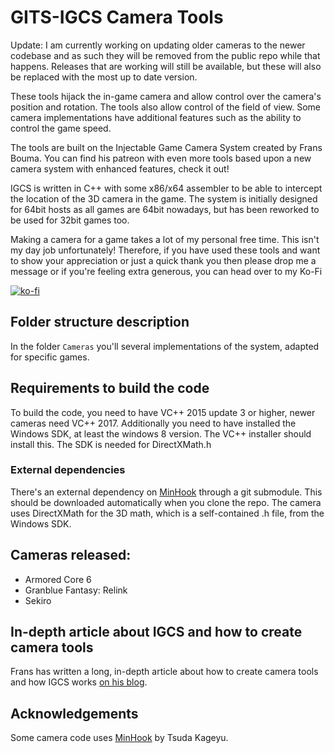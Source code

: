 GITS-IGCS Camera Tools
===============================================

Update: I am currently working on updating older cameras to the newer codebase and as such they will be removed from the public repo while that happens. 
Releases that are working will still be available, but these will also be replaced with the most up to date version.

These tools hijack the in-game camera and allow control over the camera's position and rotation. The tools also 
allow control of the field of view. Some camera implementations have additional features such as the ability to control the game speed.

The tools are built on the Injectable Game Camera System created by Frans Bouma. You can find his patreon with even more tools based upon a 
new camera system with enhanced features, check it out!  

IGCS is written in C++ with some x86/x64 assembler to be able to intercept the location of the 3D camera in the game. 
The system is initially designed for 64bit hosts as all games are 64bit nowadays, but has been reworked to be used for 32bit games too. 

Making a camera for a game takes a lot of my personal free time. This isn't my day job unfortunately! Therefore, if you have used these tools
and want to show your appreciation or just a quick thank you then please drop me a message or if you're feeling extra generous, you can head over to my Ko-Fi  
  
[![ko-fi](https://ko-fi.com/img/githubbutton_sm.svg)](https://ko-fi.com/M4M0VZFCD)

## Folder structure description

In the folder `Cameras` you'll several implementations of the system, adapted for specific games. 

## Requirements to build the code
To build the code, you need to have VC++ 2015 update 3 or higher, newer cameras need VC++ 2017. 
Additionally you need to have installed the Windows SDK, at least the windows 8 version. The VC++ installer should install this. 
The SDK is needed for DirectXMath.h

### External dependencies
There's an external dependency on [MinHook](https://github.com/TsudaKageyu/minhook) through a git submodule. This should be downloaded
automatically when you clone the repo. The camera uses DirectXMath for the 3D math, which is a self-contained .h file, from the Windows SDK. 

## Cameras released: 
- Armored Core 6
- Granblue Fantasy: Relink
- Sekiro  

## In-depth article about IGCS and how to create camera tools
Frans has written a long, in-depth article about how to create camera tools and how IGCS works [on his blog](https://weblogs.asp.net/fbouma/let-s-add-a-photo-mode-to-wolfenstein-ii-the-new-colossus-pc).

## Acknowledgements
Some camera code uses [MinHook](https://github.com/TsudaKageyu/minhook) by Tsuda Kageyu.


